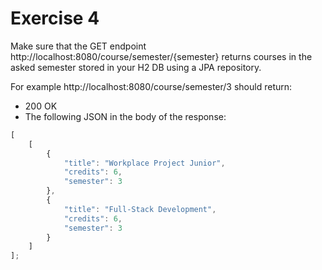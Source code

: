 # Exercise 4

Make sure that the GET endpoint http://localhost:8080/course/semester/{semester} returns courses in the asked semester stored in your H2 DB using a JPA repository.

For example http://localhost:8080/course/semester/3 should return:
- 200 OK
- The following JSON in the body of the response:
```javascript
[
    [
        {
            "title": "Workplace Project Junior",
            "credits": 6,
            "semester": 3
        },
        {
            "title": "Full-Stack Development",
            "credits": 6,
            "semester": 3
        }
    ]
];
```

